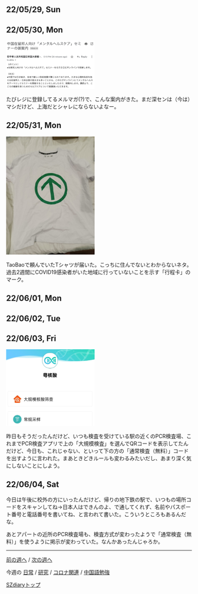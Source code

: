 ## 22/05/29, Sun


## 22/05/30, Mon

<img src="https://github.com/akita11/SZdiary/blob/main/diary/photo/2022-05-30_17.37.03.png" width="240px">

たびレジに登録してるメルマガ(?)で、こんな案内がきた。まだ深センは（今は）マシだけど、上海だとシャレにならないよなー。


## 22/05/31, Mon

<img src="https://github.com/akita11/SZdiary/blob/main/diary/photo/2022-05-31_20.00.55.jpg" width="240px">

TaoBaoで頼んでいたTシャツが届いた。こっちに住んでないとわからないネタ。過去2週間にCOVID19感染者がいた地域に行っていないことを示す「行程卡」のマーク。


## 22/06/01, Mon


## 22/06/02, Tue


## 22/06/03, Fri

<img src="https://github.com/akita11/SZdiary/blob/main/diary/photo/2022-06-03_19.29.34.jpg" width="240px">

昨日もそうだったんだけど、いつも検査を受けている駅の近くのPCR検査場、これまでPCR検査アプリで上の「大規模検査」を選んでQRコードを表示してたんだけど、今日も、これじゃない、といって下の方の「通常検査（無料）」コードを出すように言われた。まあときどきルールも変わるみたいだし、あまり深く気にしないことにしよう。


## 22/06/04, Sat

今日は午後に校外の方にいったんだけど、帰りの地下鉄の駅で、いつもの場所コードをスキャンしてね→日本人はできんのよ、で通してくれず、名前やパスポート番号と電話番号を書いてね、と言われて書いた。こういうところもあるんだな。

あとアパートの近所のPCR検査場も、検査方式が変わったようで「通常検査（無料）」を使うように掲示が変わっていた。なんかあったんじゃろか。

***

[前の週へ](2205-4.md) /
[次の週へ](2206-1.md)

今週の
[日常](../diary/2205-5.md) /
[研究](../research/2205-5.md) /
[コロナ関連](../covid19/2205-5.md) / 
[中国語勉強](../chinese/2205-5.md)

[SZdiaryトップ](../../README.md)
